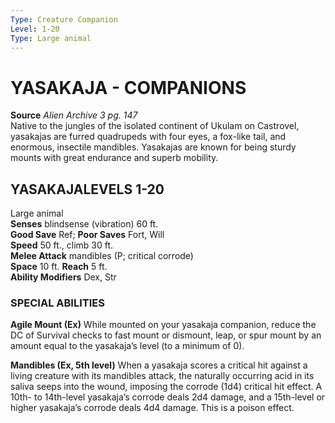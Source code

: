 ```yaml
---
Type: Creature Companion
Level: 1-20
Type: Large animal  
---
```

# YASAKAJA - COMPANIONS

**Source** _Alien Archive 3 pg. 147_  
Native to the jungles of the isolated continent of Ukulam on Castrovel, yasakajas are furred quadrupeds with four eyes, a fox-like tail, and enormous, insectile mandibles. Yasakajas are known for being sturdy mounts with great endurance and superb mobility.

## YASAKAJALEVELS 1-20

Large animal  
**Senses** blindsense (vibration) 60 ft.  
**Good Save** Ref; **Poor Saves** Fort, Will  
**Speed** 50 ft., climb 30 ft.  
**Melee Attack** mandibles (P; critical corrode)  
**Space** 10 ft. **Reach** 5 ft.  
**Ability Modifiers** Dex, Str  

### SPECIAL ABILITIES

**Agile Mount (Ex)** While mounted on your yasakaja companion, reduce the DC of Survival checks to fast mount or dismount, leap, or spur mount by an amount equal to the yasakaja’s level (to a minimum of 0).

**Mandibles (Ex, 5th level)** When a yasakaja scores a critical hit against a living creature with its mandibles attack, the naturally occurring acid in its saliva seeps into the wound, imposing the corrode (1d4) critical hit effect. A 10th- to 14th-level yasakaja’s corrode deals 2d4 damage, and a 15th-level or higher yasakaja’s corrode deals 4d4 damage. This is a poison effect.
